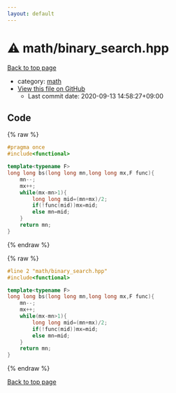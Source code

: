 ```yaml
---
layout: default
---
```


<!-- mathjax config similar to math.stackexchange -->
<script type="text/javascript" async
  src="https://cdnjs.cloudflare.com/ajax/libs/mathjax/2.7.5/MathJax.js?config=TeX-MML-AM_CHTML">
</script>
<script type="text/x-mathjax-config">
  MathJax.Hub.Config({
    TeX: { equationNumbers: { autoNumber: "AMS" }},
    tex2jax: {
      inlineMath: [ ['$','$'] ],
      processEscapes: true
    },
    "HTML-CSS": { matchFontHeight: false },
    displayAlign: "left",
    displayIndent: "2em"
  });
</script>

<script type="text/javascript" src="https://cdnjs.cloudflare.com/ajax/libs/jquery/3.4.1/jquery.min.js"></script>
<script src="https://cdn.jsdelivr.net/npm/jquery-balloon-js@1.1.2/jquery.balloon.min.js" integrity="sha256-ZEYs9VrgAeNuPvs15E39OsyOJaIkXEEt10fzxJ20+2I=" crossorigin="anonymous"></script>
<script type="text/javascript" src="../../assets/js/copy-button.js"></script>
<link rel="stylesheet" href="../../assets/css/copy-button.css" />


# :warning: math/binary_search.hpp

<a href="../../index.html">Back to top page</a>

* category: <a href="../../index.html#7e676e9e663beb40fd133f5ee24487c2">math</a>
* <a href="{{ site.github.repository_url }}/blob/master/math/binary_search.hpp">View this file on GitHub</a>
    - Last commit date: 2020-09-13 14:58:27+09:00




## Code

<a id="unbundled"></a>
{% raw %}
```cpp
#pragma once
#include<functional>

template<typename F>
long long bs(long long mn,long long mx,F func){
    mn--;
    mx++;
	while(mx-mn>1){
		long long mid=(mn+mx)/2;
		if(!func(mid))mx=mid;
		else mn=mid;
	}
    return mn;
}
```
{% endraw %}

<a id="bundled"></a>
{% raw %}
```cpp
#line 2 "math/binary_search.hpp"
#include<functional>

template<typename F>
long long bs(long long mn,long long mx,F func){
    mn--;
    mx++;
	while(mx-mn>1){
		long long mid=(mn+mx)/2;
		if(!func(mid))mx=mid;
		else mn=mid;
	}
    return mn;
}

```
{% endraw %}

<a href="../../index.html">Back to top page</a>

